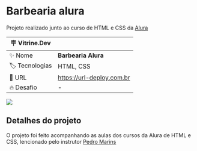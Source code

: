 # Barbearia alura

Projeto realizado junto ao curso de HTML e CSS da [Alura](https://cursos.alura.com.br/course/html5-css3-primeiros-passos?preRequirementFrom=html5-css3-avancando-css)

| :placard: Vitrine.Dev |     |
| -------------  | --- |
| :sparkles: Nome        | **Barbearia Alura**
| :label: Tecnologias | HTML, CSS
| :rocket: URL         | https://url-deploy.com.br
| :fire: Desafio     | -

<!-- Inserir imagem com a #vitrinedev ao final do link -->
![](https://via.placeholder.com/1200x500.png?text=imagem+lindona+do+meu+projeto#vitrinedev)

## Detalhes do projeto

O projeto foi feito acompanhando as aulas dos cursos da Alura de HTML e CSS, lencionado pelo instrutor [Pedro Marins](https://github.com/pedromarins)
